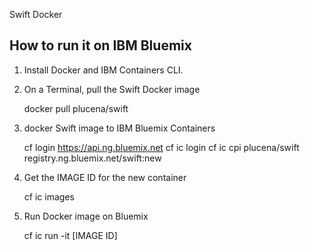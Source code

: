 Swift Docker 

How to run it on IBM Bluemix
---------

1. Install Docker and IBM Containers CLI.

2. On a  Terminal, pull  the Swift Docker image

    docker pull plucena/swift

3.  docker Swift image to IBM Bluemix Containers

    cf login https://api.ng.bluemix.net 
    cf ic login
    cf ic cpi plucena/swift registry.ng.bluemix.net/swift:new

4. Get the IMAGE ID for the new container 

    cf ic images

5. Run Docker image on Bluemix 

    cf ic run -it  [IMAGE ID]

